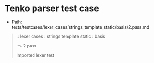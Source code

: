 # Tenko parser test case

- Path: tests/testcases/lexer_cases/strings_template_static/basis/2.pass.md

> :: lexer cases : strings template static : basis
>
> ::> 2.pass
>
> Imported lexer test
>
> <template pure> quotes

## Input

`````js
` a " b `
;
` a " b " c `
;
` a ' b `
;
` a ' b ' c `
;
` a ` b `
;
` a ` b ` c `
`````

## Output

_Note: the whole output block is auto-generated. Manual changes will be overwritten!_

Below follow outputs in four parsing modes: sloppy mode, strict mode script goal, module goal, web compat mode (always sloppy).

Note that the output parts are auto-generated by the test runner to reflect actual result.

### Sloppy mode

Parsed with script goal and as if the code did not start with strict mode header.

`````
throws: Parser error!
  Unable to ASI

start@1:0, error@9:6
╔═══╦═══════════════
  1 ║ ` a " b `
  2 ║ ;
  3 ║ ` a " b " c `
  4 ║ ;
  5 ║ ` a ' b `
  6 ║ ;
  7 ║ ` a ' b ' c `
  8 ║ ;
  9 ║ ` a ` b `
    ║       ^------- error
 10 ║ ;
 11 ║ ` a ` b ` c `
╚═══╩═══════════════

`````

### Strict mode

Parsed with script goal but as if it was starting with `"use strict"` at the top.

_Output same as sloppy mode._

### Module goal

Parsed with the module goal.

_Output same as sloppy mode._

### Web compat mode

Parsed in sloppy script mode but with the web compat flag enabled.

_Output same as sloppy mode._
